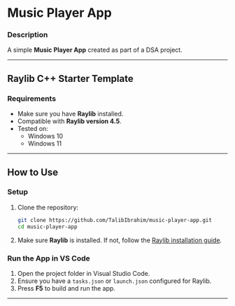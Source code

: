 # Music Player App

### Description

A simple **Music Player App** created as part of a DSA project.

---

## Raylib C++ Starter Template

### Requirements

- Make sure you have **Raylib** installed.
- Compatible with **Raylib version 4.5**.
- Tested on:
  - Windows 10
  - Windows 11

---

## How to Use

### Setup

1. Clone the repository:
   ```bash
   git clone https://github.com/TalibIbrahim/music-player-app.git
   cd music-player-app
   ```
2. Make sure **Raylib** is installed. If not, follow the [Raylib installation guide](https://github.com/raysan5/raylib#installation).

### Run the App in VS Code

1. Open the project folder in Visual Studio Code.
2. Ensure you have a `tasks.json` or `launch.json` configured for Raylib.
3. Press **F5** to build and run the app.

---
